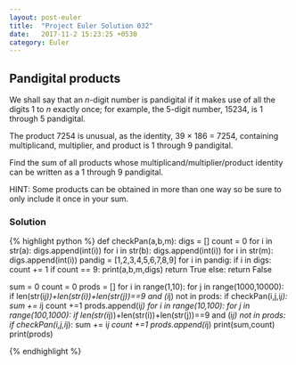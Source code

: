 ```yaml
---
layout: post-euler
title:  "Project Euler Solution 032"
date:   2017-11-2 15:23:25 +0530
category: Euler
---
```


<h2>Pandigital products</h2>
<div><p>We shall say that an <var>n</var>-digit number is pandigital if it makes use of all the digits 1 to <var>n</var> exactly once; for example, the 5-digit number, 15234, is 1 through 5 pandigital.</p><p>The product 7254 is unusual, as the identity, 39 × 186 = 7254, containing multiplicand, multiplier, and product is 1 through 9 pandigital.</p><p>Find the sum of all products whose multiplicand/multiplier/product identity can be written as a 1 through 9 pandigital.</p><div>HINT: Some products can be obtained in more than one way so be sure to only include it once in your sum.</div></div>

### Solution

{% highlight python %}
def checkPan(a,b,m):
    digs = []
    count = 0
    for i in str(a):
        digs.append(int(i))
    for i in str(b):
        digs.append(int(i))
    for i in str(m):
        digs.append(int(i))
    pandig = [1,2,3,4,5,6,7,8,9]
    for i in pandig:
        if i in digs:
            count += 1
    if count == 9:
        print(a,b,m,digs)
        return True
    else:
        return False

sum = 0
count = 0
prods = []
for i in range(1,10):
    for j in range(1000,10000):
        if len(str(i*j))+len(str(i))+len(str(j))==9 and (i*j) not in prods:
            if checkPan(i,j,i*j):
                sum += i*j
                count +=1
                prods.append(i*j)
for i in range(10,100):
    for j in range(100,1000):
        if len(str(i*j))+len(str(i))+len(str(j))==9 and (i*j) not in prods:
            if checkPan(i,j,i*j):
                sum += i*j
                count +=1
                prods.append(i*j)
print(sum,count)
print(prods)

{% endhighlight %}
